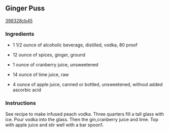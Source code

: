 ## Ginger Puss

[398328cb45](http://www.food.com/recipe/ginger-puss-274246)

### Ingredients

 - 1 1/2 ounce of alcoholic beverage, distilled, vodka, 80 proof

 - 12 ounce of spices, ginger, ground

 - 1 ounce of cranberry juice, unsweetened

 - 14 ounce of lime juice, raw

 - 4 ounce of apple juice, canned or bottled, unsweetened, without added ascorbic acid

### Instructions

See recipe to make infused peach vodka. Three quarters fill a tall glass with ice. Pour vodka into the glass. Then the gin,cranberry juice and lime. Top with apple juice and stir well with a bar spoon1.